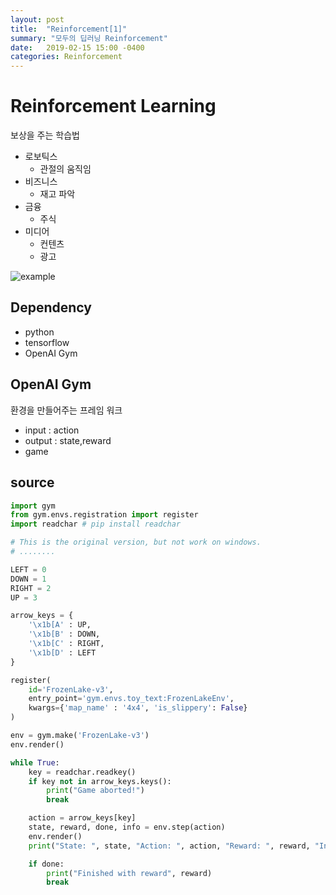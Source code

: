 ```yaml
---
layout: post
title:  "Reinforcement[1]"
summary: "모두의 딥러닝 Reinforcement"
date:   2019-02-15 15:00 -0400
categories: Reinforcement
---
```


# Reinforcement Learning
보상을 주는 학습법

- 로보틱스
  + 관절의 움직임
- 비즈니스
  + 재고 파악
- 금융
  + 주식
- 미디어
  + 컨텐츠
  + 광고

![example](https://github.com/jjeamin/jjeamin.github.io/raw/master/_posts/post_img/reinforcement/example.JPG)

## Dependency
- python
- tensorflow
- OpenAI Gym

## OpenAI Gym
환경을 만들어주는 프레임 워크
- input : action
- output : state,reward
- game

## source

```python
import gym
from gym.envs.registration import register
import readchar # pip install readchar

# This is the original version, but not work on windows.
# ........

LEFT = 0
DOWN = 1
RIGHT = 2
UP = 3

arrow_keys = {
    '\x1b[A' : UP,
    '\x1b[B' : DOWN,
    '\x1b[C' : RIGHT,
    '\x1b[D' : LEFT
}

register(
    id='FrozenLake-v3',
    entry_point='gym.envs.toy_text:FrozenLakeEnv',
    kwargs={'map_name' : '4x4', 'is_slippery': False}
)

env = gym.make('FrozenLake-v3')
env.render()

while True:
    key = readchar.readkey()
    if key not in arrow_keys.keys():
        print("Game aborted!")
        break

    action = arrow_keys[key]
    state, reward, done, info = env.step(action)
    env.render()
    print("State: ", state, "Action: ", action, "Reward: ", reward, "Info: ", info)

    if done:
        print("Finished with reward", reward)
        break
```
